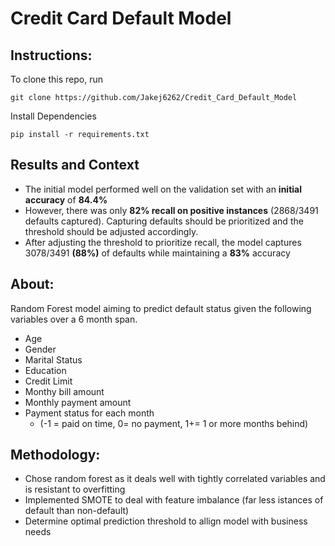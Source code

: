 # Credit Card Default Model 

## Instructions:
To clone this repo, run 
```
git clone https://github.com/Jakej6262/Credit_Card_Default_Model
```

Install Dependencies 
```
pip install -r requirements.txt
```

## Results and Context
- The initial model performed well on the validation set with an **initial accuracy** of **84.4%** 
- However, there was only **82% recall on positive instances** (2868/3491 defaults captured). Capturing defaults should be prioritized and the threshold should be adjusted accordingly.
- After adjusting the threshold to prioritize recall, the model captures 3078/3491 **(88%)** of defaults while maintaining a **83%** accuracy

## About:
Random Forest model aiming to predict default status given the following variables over a 6 month span.
- Age
- Gender
- Marital Status 
- Education 
- Credit Limit
- Monthy bill amount 
- Monthly payment amount
- Payment status for each month 
    - (-1 = paid on time, 0= no payment, 1+= 1 or more months behind)

## Methodology:
- Chose random forest as it deals well with tightly correlated variables and is resistant to overfitting
- Implemented SMOTE to deal with feature imbalance (far less istances of default than non-default)
- Determine optimal prediction threshold to allign model with business needs 


